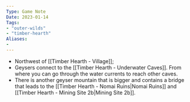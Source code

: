 ```yaml
---
Type: Game Note
Date: 2023-01-14
Tags:
- "outer-wilds"
- "timber-hearth"
Aliases:
- 
---
```

- Northwest of [[Timber Hearth - Village]];
- Geysers connect to the [[Timber Hearth - Underwater Caves]]. From where you can go through the water currents to reach other caves.
- There is another geyser mountain that is bigger and contains a bridge that leads to the [[Timber Hearth - Nomai Ruins|Nomai Ruins]] and [[Timber Hearth - Mining Site 2b|Mining Site 2b]].